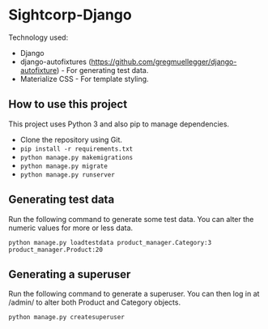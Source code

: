 # Sightcorp-Django

Technology used:

- Django
- django-autofixtures (https://github.com/gregmuellegger/django-autofixture) - For generating test data.
- Materialize CSS - For template styling.

## How to use this project

This project uses Python 3 and also pip to manage dependencies.

- Clone the repository using Git.
- `pip install -r requirements.txt`
- `python manage.py makemigrations`
- `python manage.py migrate`
- `python manage.py runserver`

## Generating test data

Run the following command to generate some test data. You can alter the numeric values for more or less data.

```
python manage.py loadtestdata product_manager.Category:3 product_manager.Product:20
```

## Generating a superuser

Run the following command to generate a superuser. You can then log in at /admin/ to alter both Product and Category objects.

```
python manage.py createsuperuser
```
